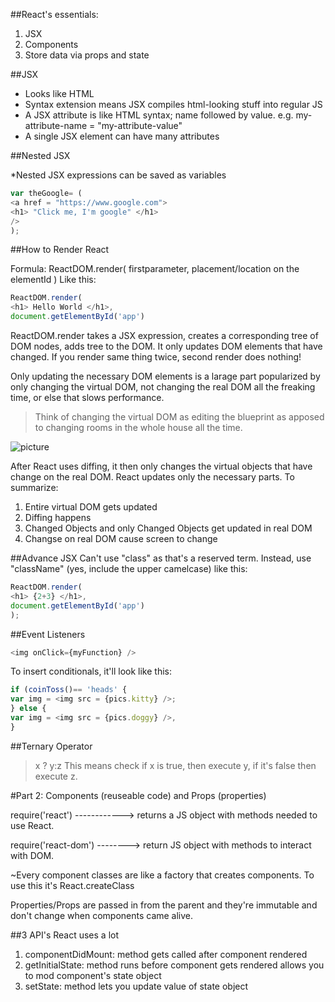 ##React's essentials:

1. JSX
2. Components
3. Store data via props and state

##JSX

* Looks like HTML
* Syntax extension means JSX compiles html-looking stuff into regular JS
* A JSX attribute is like HTML syntax; name followed by value. e.g. my-attribute-name = "my-attribute-value"
* A single JSX element can have many attributes

##Nested JSX

*Nested JSX expressions can be saved as variables

```js
var theGoogle= (
<a href = "https://www.google.com">
<h1> "Click me, I'm google" </h1>
/>
);
```

##How to Render React

Formula:
ReactDOM.render(
firstparameter,
placement/location on the elementId
)
Like this:

```js
ReactDOM.render(
<h1> Hello World </h1>,
document.getElementById('app')
```


ReactDOM.render takes a JSX expression, creates a corresponding tree of DOM nodes, adds tree to the DOM. It only updates DOM elements that have changed. If you render same thing twice, second render does nothing!

Only updating the necessary DOM elements is a larage part popularized by only changing the virtual DOM, not changing the real DOM all the freaking time, or else that slows performance.

> Think of changing the virtual DOM as editing the blueprint as apposed to changing rooms in the whole house all the time.

![picture](http://media.lifehealthpro.com/lifehealthpro/article/2015/06/11/914-reality-vs-blueprint-515657165-738x415ts.jpg)

After React uses diffing, it then only changes the virtual objects that have change on the real DOM. React updates only the necessary parts. To summarize:
1. Entire virtual DOM gets updated
2. Diffing happens
3. Changed Objects and only Changed Objects get updated in real DOM
4. Changse on real DOM cause screen to change

##Advance JSX
Can't use "class" as that's a reserved term. Instead, use "className" (yes, include the upper camelcase) like this:

```js
ReactDOM.render(
<h1> {2+3} </h1>,
document.getElementById('app')
);
```

##Event Listeners

```js
<img onClick={myFunction} />
```

To insert conditionals, it'll look like this:

```js
if (coinToss()== 'heads' {
var img = <img src = {pics.kitty} />;
} else {
var img = <img src = {pics.doggy} />,
}
```

##Ternary Operator
> x ? y:z
This means check if x is true, then execute y, if it's false then execute z.


#Part 2: Components (reuseable code) and Props (properties)

require('react') ------------> returns a JS object with methods needed to use React.

require('react-dom') --------> return JS object with methods to interact with DOM.

~Every component classes are like a factory that creates components. To use this it's React.createClass

Properties/Props are passed in from the parent and they're immutable and don't change when components came alive.

##3 API's React uses a lot
1. componentDidMount: method gets called after component rendered
2. getInitialState: method runs before component gets rendered allows you to mod component's state object
3. setState: method lets you update value of state object
